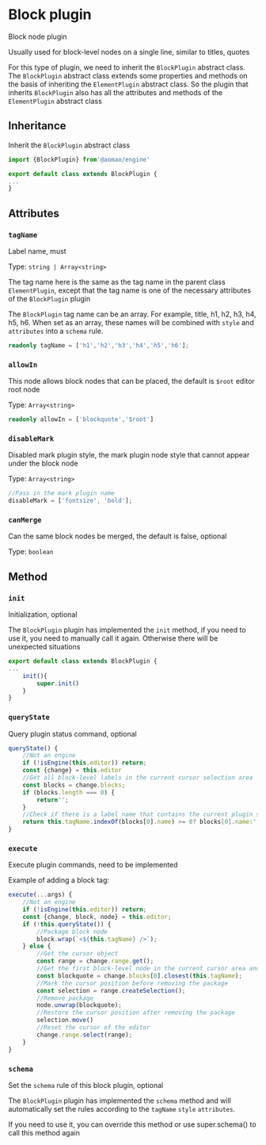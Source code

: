 # Block plugin

Block node plugin

Usually used for block-level nodes on a single line, similar to titles, quotes

For this type of plugin, we need to inherit the `BlockPlugin` abstract class. The `BlockPlugin` abstract class extends some properties and methods on the basis of inheriting the `ElementPlugin` abstract class. So the plugin that inherits `BlockPlugin` also has all the attributes and methods of the `ElementPlugin` abstract class

## Inheritance

Inherit the `BlockPlugin` abstract class

```ts
import {BlockPlugin} from'@aomao/engine'

export default class extends BlockPlugin {
...
}
```

## Attributes

### `tagName`

Label name, must

Type: `string | Array<string>`

The tag name here is the same as the tag name in the parent class `ElementPlugin`, except that the tag name is one of the necessary attributes of the `BlockPlugin` plugin

The `BlockPlugin` tag name can be an array. For example, title, h1, h2, h3, h4, h5, h6. When set as an array, these names will be combined with `style` and `attributes` into a `schema` rule.

```ts
readonly tagName = ['h1','h2','h3','h4','h5','h6'];
```

### `allowIn`

This node allows block nodes that can be placed, the default is `$root` editor root node

Type: `Array<string>`

```ts
readonly allowIn = ['blockquote','$root']
```

### `disableMark`

Disabled mark plugin style, the mark plugin node style that cannot appear under the block node

Type: `Array<string>`

```ts
//Pass in the mark plugin name
disableMark = ['fontsize', 'bold'];
```

### `canMerge`

Can the same block nodes be merged, the default is false, optional

Type: `boolean`

## Method

### `init`

Initialization, optional

The `BlockPlugin` plugin has implemented the `init` method, if you need to use it, you need to manually call it again. Otherwise there will be unexpected situations

```ts
export default class extends BlockPlugin {
...
    init(){
        super.init()
    }
}
```

### `queryState`

Query plugin status command, optional

```ts
queryState() {
    //Not an engine
    if (!isEngine(this.editor)) return;
    const {change} = this.editor
    //Get all block-level labels in the current cursor selection area
    const blocks = change.blocks;
    if (blocks.length === 0) {
        return'';
    }
    //Check if there is a label name that contains the current plugin settings. If there is an attribute style set, you also need to compare the attributes and styles
    return this.tagName.indexOf(blocks[0].name) >= 0? blocks[0].name:'';
}
```

### `execute`

Execute plugin commands, need to be implemented

Example of adding a block tag:

```ts
execute(...args) {
    //Not an engine
    if (!isEngine(this.editor)) return;
    const {change, block, node} = this.editor;
    if (!this.queryState()) {
        //Package block node
        block.wrap(`<${this.tagName} />`);
    } else {
        //Get the cursor object
        const range = change.range.get();
        //Get the first block-level node in the current cursor area and look up the node with the same name as the block-level node set by the current plugin
        const blockquote = change.blocks[0].closest(this.tagName);
        //Mark the cursor position before removing the package
        const selection = range.createSelection();
        //Remove package
        node.unwrap(blockquote);
        //Restore the cursor position after removing the package
        selection.move()
        //Reset the cursor of the editor
        change.range.select(range);
    }
}
```

### `schema`

Set the `schema` rule of this block plugin, optional

The `BlockPlugin` plugin has implemented the `schema` method and will automatically set the rules according to the `tagName` `style` `attributes`.

If you need to use it, you can override this method or use super.schema() to call this method again
